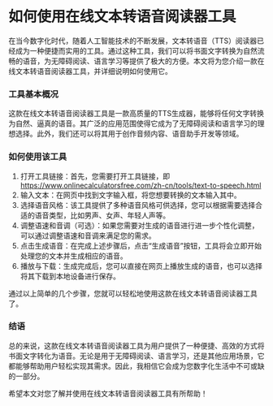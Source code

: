 如何使用在线文本转语音阅读器工具
================

在当今数字化时代，随着人工智能技术的不断发展，文本转语音（TTS）阅读器已经成为一种便捷而实用的工具。通过这种工具，我们可以将书面文字转换为自然流畅的语音，为无障碍阅读、语言学习等提供了极大的方便。本文将为您介绍一款在线文本转语音阅读器工具，并详细说明如何使用它。

### 工具基本概况

这款在线文本转语音阅读器工具是一款高质量的TTS生成器，能够将任何文字转换为自然、逼真的语音。其广泛的应用范围使得它成为了无障碍阅读和语言学习的理想选择。此外，我们还可以将其用于创作音频内容、语音助手开发等领域。

### 如何使用该工具

1. 打开工具链接：首先，您需要打开工具链接，即<https://www.onlinecalculatorsfree.com/zh-cn/tools/text-to-speech.html>
2. 输入文本：在网页中找到文字输入框，将您想要转换的文本输入其中。
3. 选择语音风格：该工具提供了多种语音风格可供选择，您可以根据需要选择合适的语音类型，比如男声、女声、年轻人声等。
4. 调整语速和音调（可选）：如果您需要对生成的语音进行进一步个性化调整，可以通过调整语速和音调来满足您的需求。
5. 点击生成语音：在完成上述步骤后，点击“生成语音”按钮，工具将会立即开始处理您的文本并生成相应的语音。
6. 播放与下载：生成完成后，您可以直接在网页上播放生成的语音，也可以选择将其下载到本地设备进行保存。

通过以上简单的几个步骤，您就可以轻松地使用这款在线文本转语音阅读器工具了。

### 结语

总的来说，这款在线文本转语音阅读器工具为用户提供了一种便捷、高效的方式将书面文字转化为语音。无论是用于无障碍阅读、语言学习，还是其他应用场景，它都能够帮助用户轻松实现其需求。因此，我相信它会成为您数字化生活中不可或缺的一部分。

希望本文对您了解并使用在线文本转语音阅读器工具有所帮助！